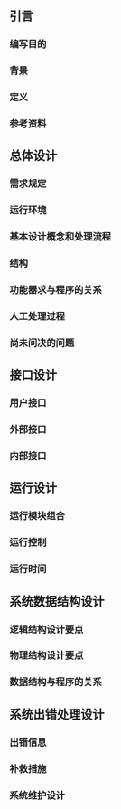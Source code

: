 <!-- 概要设计说明书 -->

## 引言

### 编写目的

<!-- 说明编写这份概要设计说明书的目的，指出预期的读者。 -->

### 背景

<!--
说明：
1. 待开发软件系统的名称；
1. 列出此项目的任务提出者、开发者、用户以及将运行该软件的计算站（中心）。
-->

### 定义

<!-- 列出本文件中用到的专门术语的定义和外文首字母组词的原词组。 -->

### 参考资料

<!--
列出有关的参考文件，如：
1. 本项目的经核准的计划任务书或合同，上级机关的批文；
1. 属于本项目的其他已发表文件；
1. 本文件中各处引用的文件、资料，包括所要用到的软件开发标准。列出这些文件的标题、文件编号、发表日期和出版单位，说明能够得到这些文件资料的来源。
-->

## 总体设计

### 需求规定

<!-- 说明对本系统的主要的输入输出项目、处理的功能性能要求，详细的说明可参见附录C。 -->

### 运行环境

<!-- 简要地说明对本系统的运行环境（包括硬件环境和支持环境）的规定，详细说明参见附录C。 -->

### 基本设计概念和处理流程

<!-- 说明本系统的基本设计概念和处理流程，尽量使用图表的形式。 -->

### 结构

<!-- 用一览表及框图的形式说明本系统的系统元素（各层模块、子程序、公用程序等）的划分，扼要说明每个系统元素的标识符和功能，分层次地给出各元素之间的控制与被控制关系. -->

### 功能器求与程序的关系

<!-- 本条用一张如下的矩阵图说明各项功能需求的实现同各块程序的分配关系： -->

<!-- 程序1  程序2 ……  程序n -->

<!-- 功能需求1  √      -->

<!-- 功能需求2    √    -->

<!-- ……        -->

<!-- 功能需求n    √   √ -->

### 人工处理过程

<!-- 说明在本软件系统的工作过程中不得不包含的人工处理过程（如果有的话）。 -->

### 尚未问决的问题

<!-- 说明在概要设计过程中尚未解决而设计者认为在系统完成之前必须解决的各个问题。 -->

## 接口设计

### 用户接口

<!-- 说明将向用户提供的命令和它们的语法结构，以及软件的回答信息。 -->

### 外部接口

<!-- 说明本系统同外界的所有接口的安排包括软件与硬件之间的接口、本系统与各支持软件之间的接口关系。 -->

### 内部接口

<!-- 说明本系统之内的各个系统元素之间的接口的安排。 -->

## 运行设计

### 运行模块组合

<!-- 说明对系统施加不同的外界运行控制时所引起的各种不同的运行模块组合，说明每种运行所历经的内部模块和支持软件。 -->

### 运行控制

<!-- 说明每一种外界的运行控制的方式方法和操作步骤。 -->

### 运行时间

<!-- 说明每种运行模块组合将占用各种资源的时间。 -->

## 系统数据结构设计

### 逻辑结构设计要点

<!-- 给出本系统内所使用的每个数据结构的名称、标识符以及它们之中每个数据项、记录、文卷和系的标识、定义、长度及它们之间的层次的或表格的相互关系。 -->

### 物理结构设计要点

<!-- 给出本系统内所使用的每个数据结构中的每个数据项的存储要求，访问方法、存取单位、存取的物理关系（索引、设备、存储区域）、设计考虑和保密条件。 -->

### 数据结构与程序的关系

<!-- 说明各个数据结构与访问这些数据结构的形式: -->

## 系统出错处理设计

### 出错信息

<!-- 用一览表的方式说朗每种可能的出错或故障情况出现时，系统输出信息的形式、含意及处理方法。 -->

### 补救措施

<!--
说明故障出现后可能采取的变通措施，包括：
1. 后备技术说明准备采用的后备技术，当原始系统数据万一丢失时启用的副本的建立和启动的技术，例如周期性地把磁盘信息记录到磁带上去就是对于磁盘媒体的一种后备技术；
1. 降效技术说明准备采用的后备技术，使用另一个效率稍低的系统或方法来求得所需结果的某些部分，例如一个自动系统的降效技术可以是手工操作和数据的人工记录；
1. 恢复及再启动技术说明将使用的恢复再启动技术，使软件从故障点恢复执行或使软件从头开始重新运行的方法。
-->

### 系统维护设计

<!-- 说明为了系统维护的方便而在程序内部设计中作出的安排，包括在程序中专门安排用于系统的检查与维护的检测点和专用模块。 各个程序之间的对应关系，可采用如下的矩阵图的形式； -->